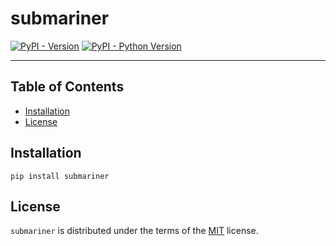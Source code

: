 # submariner

[![PyPI - Version](https://img.shields.io/pypi/v/submarine.svg)](https://pypi.org/project/submariner)
[![PyPI - Python Version](https://img.shields.io/pypi/pyversions/submarine.svg)](https://pypi.org/project/submariner)

-----

## Table of Contents

- [Installation](#installation)
- [License](#license)

## Installation

```console
pip install submariner
```

## License

`submariner` is distributed under the terms of the [MIT](https://spdx.org/licenses/MIT.html) license.
